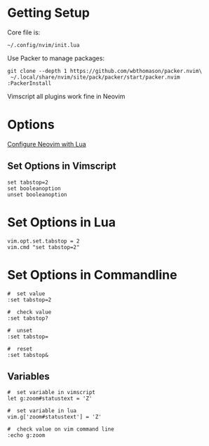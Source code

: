 # Getting Setup

Core file is:

```
~/.config/nvim/init.lua
```

Use Packer to manage packages:

```
git clone --depth 1 https://github.com/wbthomason/packer.nvim\
 ~/.local/share/nvim/site/pack/packer/start/packer.nvim
:PackerInstall
```

Vimscript all plugins work fine in Neovim

#  Options 

[Configure Neovim with Lua](https://vonheikemen.github.io/devlog/tools/configuring-neovim-using-lua/)

## Set Options in Vimscript

```
set tabstop=2
set booleanoption
unset booleanoption
```

# Set Options in Lua
```
vim.opt.set.tabstop = 2
vim.cmd "set tabstop=2"
```

# Set Options in Commandline

```
#  set value
:set tabstop=2

#  check value
:set tabstop?

#  unset
:set tabstop=

#  reset
:set tabstop&
```

## Variables

```
#  set variable in vimscript
let g:zoom#statustext = 'Z'

#  set variable in lua
vim.g['zoom#statustext'] = 'Z'

#  check value on vim command line
:echo g:zoom
```
